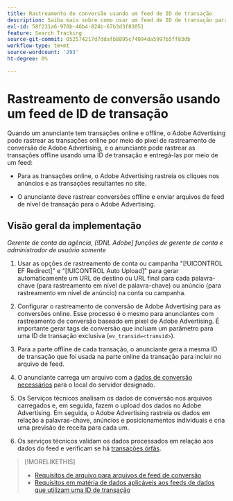 ```yaml
---
title: Rastreamento de conversão usando um feed de ID de transação
description: Saiba mais sobre como usar um feed de ID de transação para dados de rastreamento de conversão.
exl-id: 58f231a6-970b-46b4-824b-67b3d3f83051
feature: Search Tracking
source-git-commit: 052574217d7ddafb8895c74094da5997b5ff83db
workflow-type: tm+mt
source-wordcount: '293'
ht-degree: 0%

---
```


# Rastreamento de conversão usando um feed de ID de transação

Quando um anunciante tem transações online e offline, o Adobe Advertising pode rastrear as transações online por meio do pixel de rastreamento de conversão de Adobe Advertising, e o anunciante pode rastrear as transações offline usando uma ID de transação e entregá-las por meio de um feed:

* Para as transações online, o Adobe Advertising rastreia os cliques nos anúncios e as transações resultantes no site.

* O anunciante deve rastrear conversões offline e enviar arquivos de feed de nível de transação para o Adobe Advertising.

## Visão geral da implementação

*Gerente de conta da agência, [!DNL Adobe] funções de gerente de conta e administrador de usuário somente*

1. Usar as opções de rastreamento de conta ou campanha &quot;[!UICONTROL EF Redirect]&quot; e &quot;[!UICONTROL Auto Upload]&quot; para gerar automaticamente um URL de destino ou URL final para cada palavra-chave (para rastreamento em nível de palavra-chave) ou anúncio (para rastreamento em nível de anúncio) na conta ou campanha.

1. Configurar o rastreamento de conversão de Adobe Advertising para as conversões online. Esse processo é o mesmo para anunciantes com rastreamento de conversão baseado em pixel de Adobe Advertising. É importante gerar tags de conversão que incluam um parâmetro para uma ID de transação exclusiva (`ev_transid=<transid>`).

1. Para a parte offline de cada transação, o anunciante gera a mesma ID de transação que foi usada na parte online da transação para incluir no arquivo de feed.

1. O anunciante carrega um arquivo com a [dados de conversão necessários](/help/search-social-commerce/tracking/feed-transaction-id-data-requirements.md) para o local do servidor designado.

1. Os Serviços técnicos analisam os dados de conversão nos arquivos carregados e, em seguida, fazem o upload dos dados no Adobe Advertising. Em seguida, o Adobe Advertising rastreia os dados em relação a palavras-chave, anúncios e posicionamentos individuais e cria uma previsão de receita para cada um.

1. Os serviços técnicos validam os dados processados em relação aos dados do feed e verificam se há [transações órfãs](/help/search-social-commerce/glossary.md#o-p).

>[!MORELIKETHIS]
>
>* [Requisitos de arquivo para arquivos de feed de conversão](feed-file-requirements.md)
>* [Requisitos em matéria de dados aplicáveis aos feeds de dados que utilizam uma ID de transação](/help/search-social-commerce/tracking/feed-transaction-id-data-requirements.md)
